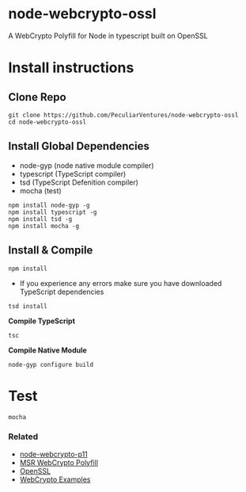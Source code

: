 # node-webcrypto-ossl
A WebCrypto Polyfill for Node in typescript built on OpenSSL

# Install instructions

## Clone Repo

```
git clone https://github.com/PeculiarVentures/node-webcrypto-ossl
cd node-webcrypto-ossl
```

## Install Global Dependencies
- node-gyp (node native module compiler)
- typescript (TypeScript compiler)
- tsd (TypeScript Defenition compiler)
- mocha (test)

```
npm install node-gyp -g
npm install typescript -g
npm install tsd -g
npm install mocha -g
```

## Install & Compile 

```
npm install
```

* If you experience any errors make sure you have downloaded TypeScript dependencies

```
tsd install
```

**Compile TypeScript**
  
```
tsc
```

**Compile Native Module**

```
node-gyp configure build
```

# Test

```
mocha
```

### Related
 - [node-webcrypto-p11](https://github.com/PeculiarVentures/node-webcrypto-p11)
 - [MSR WebCrypto Polyfill](http://research.microsoft.com/en-us/downloads/29f9385d-da4c-479a-b2ea-2a7bb335d727/)
 - [OpenSSL](https://github.com/openssl/openssl)
 - [WebCrypto Examples](https://github.com/diafygi/webcrypto-examples)
